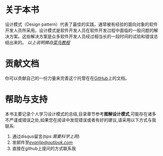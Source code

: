# 关于本书
设计模式（Design pattern）代表了最佳的实践，通常被有经验的面向对象的软件开发人员所采用。设计模式是软件开发人员在软件开发过程中面临的一般问题的解决方案。这些解决方案是众多软件开发人员经过相当长的一段时间的试验和错误总结出来的。 
*以上说明摘自[菜鸟教程](http://www.runoob.com/design-pattern/design-pattern-tutorial.html)*   
# 贡献文档
你可以贡献自己的一份力量来完善这个托管在在[GitHub](https://github.com/EvanLjp/design-pattern)上的文档。
# 帮助与支持
本书主要记录个人学习设计模式的总结,目录章节参考**图解设计模式**,可能存在诸多不严谨或错误之处,如果您在阅读中发现错误或者有好的建议,请采用以下方式与我联系:
1. 通过disqus留言(*tips:需要科学上网*)
2. 发邮件至*evanljp@outlook.com*  
3. 直接在github上提问的方式联系我



